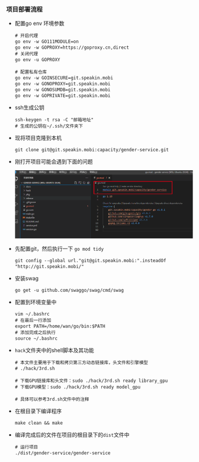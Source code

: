 ### 项目部署流程

- 配置go env 环境参数

  ```shell
  # 开启代理
  go env -w GO111MODULE=on
  go env -w GOPROXY=https://goproxy.cn,direct
  # 关闭代理
  go env -u GOPROXY
  
  # 配置私有仓库
  go env -w GOINSECURE=git.speakin.mobi
  go env -w GONOPROXY=git.speakin.mobi
  go env -w GONOSUMDB=git.speakin.mobi
  go env -w GOPRIVATE=git.speakin.mobi
  ```

  

- ssh生成公钥

  ```shell
  ssh-keygen -t rsa -C "邮箱地址"
  # 生成的公钥在~/.ssh/文件夹下
  ```

  

- 现将项目克隆到本机

  ```shell
  git clone git@git.speakin.mobi:capacity/gender-service.git
  ```

- 刚打开项目可能会遇到下面的问题

  ![7a397de7172dc7ff88dbe446d8a3665](../img/7a397de7172dc7ff88dbe446d8a3665.png)

- 先配置git，然后执行一下 ```go mod tidy``` 

  ```shell
  git config --global url."git@git.speakin.mobi:".insteadOf "http://git.speakin.mobi/"
  ```




- 安装swag

  ```shell
  go get -u github.com/swaggo/swag/cmd/swag
  ```



- 配置到环境变量中

  ```shell
  vim ~/.bashrc
  # 在最后一行添加 
  export PATH=/home/wan/go/bin:$PATH
  # 添加完成之后执行
  source ~/.bashrc
  ```

  

- ```hack```文件夹中的shell脚本及其功能

  ```shell
  # 本文件主要用于下载和拷贝第三方动态链接库，头文件和引擎模型
  # ./hack/3rd.sh
  
  # 下载GPU链接库和头文件：sudo ./hack/3rd.sh ready library_gpu
  # 下载GPU模型：sudo ./hack/3rd.sh ready model_gpu
  
  # 具体可以参考3rd.sh文件中的注释
  ```

- 在根目录下编译程序

  ```shell
  make clean && make
  ```

- 编译完成后的文件在项目的根目录下的```dist```文件中

  ```shell
  # 运行项目
  ./dist/gender-service/gender-service   
  ```

  

